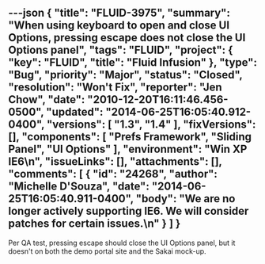 ---json
{
  "title": "FLUID-3975",
  "summary": "When using keyboard to open and close UI Options, pressing escape does not close the UI Options panel",
  "tags": "FLUID",
  "project": {
    "key": "FLUID",
    "title": "Fluid Infusion"
  },
  "type": "Bug",
  "priority": "Major",
  "status": "Closed",
  "resolution": "Won't Fix",
  "reporter": "Jen Chow",
  "date": "2010-12-20T16:11:46.456-0500",
  "updated": "2014-06-25T16:05:40.912-0400",
  "versions": [
    "1.3",
    "1.4"
  ],
  "fixVersions": [],
  "components": [
    "Prefs Framework",
    "Sliding Panel",
    "UI Options"
  ],
  "environment": "Win XP IE6\n",
  "issueLinks": [],
  "attachments": [],
  "comments": [
    {
      "id": "24268",
      "author": "Michelle D'Souza",
      "date": "2014-06-25T16:05:40.911-0400",
      "body": "We are no longer actively supporting IE6. We will consider patches for certain issues.\n"
    }
  ]
}
---
Per QA test, pressing escape should close the UI Options panel, but it doesn't on both the demo portal site and the Sakai mock-up.

        